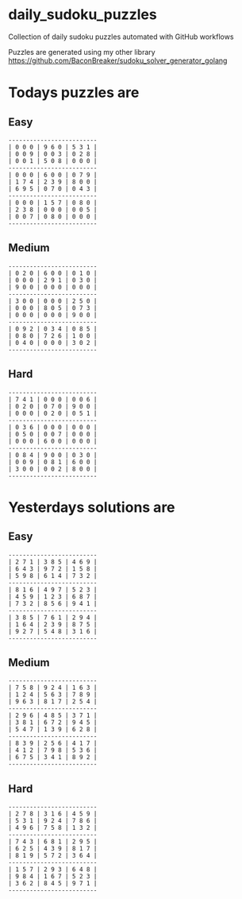 
# daily_sudoku_puzzles 

Collection of daily sudoku puzzles automated with GitHub workflows 

Puzzles are generated using my other library https://github.com/BaconBreaker/sudoku_solver_generator_golang 
 

# Todays puzzles are 

## Easy 

```
-------------------------
| 0 0 0 | 9 6 0 | 5 3 1 | 
| 0 0 9 | 0 0 3 | 0 2 8 | 
| 0 0 1 | 5 0 8 | 0 0 0 | 
-------------------------
| 0 0 0 | 6 0 0 | 0 7 9 | 
| 1 7 4 | 2 3 9 | 8 0 0 | 
| 6 9 5 | 0 7 0 | 0 4 3 | 
-------------------------
| 0 0 0 | 1 5 7 | 0 8 0 | 
| 2 3 8 | 0 0 0 | 0 0 5 | 
| 0 0 7 | 0 8 0 | 0 0 0 | 
-------------------------
```
## Medium 

```
-------------------------
| 0 2 0 | 6 0 0 | 0 1 0 | 
| 0 0 0 | 2 9 1 | 0 3 0 | 
| 9 0 0 | 0 0 0 | 0 0 0 | 
-------------------------
| 3 0 0 | 0 0 0 | 2 5 0 | 
| 0 0 0 | 8 0 5 | 0 7 3 | 
| 0 0 0 | 0 0 0 | 9 0 0 | 
-------------------------
| 0 9 2 | 0 3 4 | 0 8 5 | 
| 0 8 0 | 7 2 6 | 1 0 0 | 
| 0 4 0 | 0 0 0 | 3 0 2 | 
-------------------------
```
## Hard 

```
-------------------------
| 7 4 1 | 0 0 0 | 0 0 6 | 
| 0 2 0 | 0 7 0 | 9 0 0 | 
| 0 0 0 | 0 2 0 | 0 5 1 | 
-------------------------
| 0 3 6 | 0 0 0 | 0 0 0 | 
| 0 5 0 | 0 0 7 | 0 0 0 | 
| 0 0 0 | 6 0 0 | 0 0 0 | 
-------------------------
| 0 8 4 | 9 0 0 | 0 3 0 | 
| 0 0 9 | 0 8 1 | 6 0 0 | 
| 3 0 0 | 0 0 2 | 8 0 0 | 
-------------------------
```
# Yesterdays solutions are 

## Easy 

```
-------------------------
| 2 7 1 | 3 8 5 | 4 6 9 | 
| 6 4 3 | 9 7 2 | 1 5 8 | 
| 5 9 8 | 6 1 4 | 7 3 2 | 
-------------------------
| 8 1 6 | 4 9 7 | 5 2 3 | 
| 4 5 9 | 1 2 3 | 6 8 7 | 
| 7 3 2 | 8 5 6 | 9 4 1 | 
-------------------------
| 3 8 5 | 7 6 1 | 2 9 4 | 
| 1 6 4 | 2 3 9 | 8 7 5 | 
| 9 2 7 | 5 4 8 | 3 1 6 | 
-------------------------
```
## Medium 

```
-------------------------
| 7 5 8 | 9 2 4 | 1 6 3 | 
| 1 2 4 | 5 6 3 | 7 8 9 | 
| 9 6 3 | 8 1 7 | 2 5 4 | 
-------------------------
| 2 9 6 | 4 8 5 | 3 7 1 | 
| 3 8 1 | 6 7 2 | 9 4 5 | 
| 5 4 7 | 1 3 9 | 6 2 8 | 
-------------------------
| 8 3 9 | 2 5 6 | 4 1 7 | 
| 4 1 2 | 7 9 8 | 5 3 6 | 
| 6 7 5 | 3 4 1 | 8 9 2 | 
-------------------------
```
## Hard 

```
-------------------------
| 2 7 8 | 3 1 6 | 4 5 9 | 
| 5 3 1 | 9 2 4 | 7 8 6 | 
| 4 9 6 | 7 5 8 | 1 3 2 | 
-------------------------
| 7 4 3 | 6 8 1 | 2 9 5 | 
| 6 2 5 | 4 3 9 | 8 1 7 | 
| 8 1 9 | 5 7 2 | 3 6 4 | 
-------------------------
| 1 5 7 | 2 9 3 | 6 4 8 | 
| 9 8 4 | 1 6 7 | 5 2 3 | 
| 3 6 2 | 8 4 5 | 9 7 1 | 
-------------------------
```
